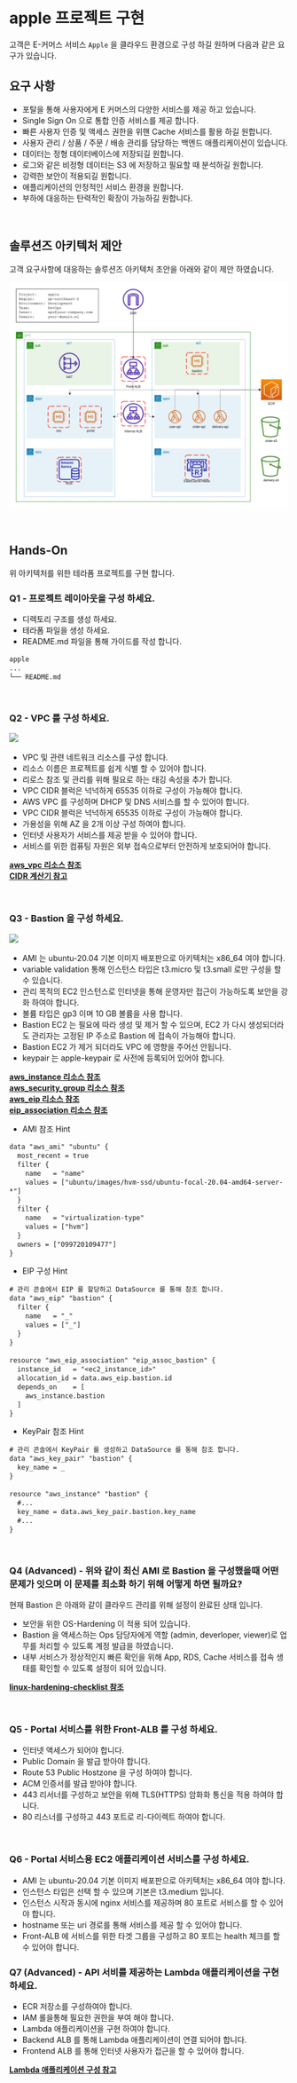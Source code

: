 # apple 프로젝트 구현

고객은 E-커머스 서비스 `Apple` 을 클라우드 환경으로 구성 하길 원하며 다음과 같은 요구가 있습니다.

## 요구 사항

- 포탈을 통해 사용자에게 E 커머스의 다양한 서비스를 제공 하고 있습니다.
- Single Sign On 으로 통합 인증 서비스를 제공 합니다.
- 빠른 사용자 인증 및 액세스 권한을 위핸 Cache 서비스를 활용 하길 원합니다.
- 사용자 관리 / 상품 / 주문 / 배송 관리를 담당하는 백엔드 애플리케이션이 있습니다.
- 데이터는 정형 데이터베이스에 저장되길 원합니다.
- 로그와 같은 비정형 데이터는 S3 에 저장하고 필요할 때 분석하길 원합니다.
- 강력한 보안이 적용되길 원합니다.
- 애플리케이션의 안정적인 서비스 환경을 원합니다.
- 부하에 대응하는 탄력적인 확장이 가능하길 원합니다.

<br> 

## 솔루션즈 아키텍처 제안

고객 요구사항에 대응하는 솔루션즈 아키텍처 초안을 아래와 같이 제안 하였습니다.

![img_13.png](../../images/img_13.png)

<br>

## Hands-On

위 아키텍처를 위한 테라폼 프로젝트를 구현 합니다.

### Q1 - 프로젝트 레이아웃을 구성 하세요.

- 디렉토리 구조를 생성 하세요.
- 테라폼 파일을 생성 하세요.
- README.md 파일을 통해 가이드를 작성 합니다.

```
apple
...
└── README.md
```

<br>

### Q2 - VPC 를 구성 하세요.

![](../images/img_14.png)

- VPC 및 관련 네트워크 리소스를 구성 합니다.
- 리소스 이름은 프로젝트를 쉽게 식별 할 수 있어야 합니다.
- 리로스 참조 및 관리를 위해 필요로 하는 태깅 속성을 추가 합니다.
- VPC CIDR 블럭은 넉넉하게 65535 이하로 구성이 가능해야 합니다.
- AWS VPC 를 구성하며 DHCP 및 DNS 서비스를 할 수 있어야 합니다.
- VPC CIDR 블럭은 넉넉하게 65535 이하로 구성이 가능해야 합니다.
- 가용성을 위해 AZ 을 2개 이상 구성 하여야 합니다.
- 인터넷 사용자가 서비스를 제공 받을 수 있어야 합니다.
- 서비스를 위한 컴퓨팅 자원은 외부 접속으로부터 안전하게 보호되어야 합니다.

**[aws_vpc 리소스 참조](https://registry.terraform.io/providers/hashicorp/aws/latest/docs/resources/vpc)**     
**[CIDR 계산기 참고](https://cidr.xyz/)**

<br>

### Q3 - Bastion 을 구성 하세요.

![](../images/img_15.png)

- AMI 는 ubuntu-20.04 기본 이미지 배포판으로 아키텍처는 x86_64 여야 합니다.
- variable validation 통해 인스턴스 타입은 t3.micro 및 t3.small 로만 구성을 할 수 있습니다.
- 관리 목적의 EC2 인스턴스로 인터넷을 통해 운영자만 접근이 가능하도록 보안을 강화 하여야 합니다.
- 볼륨 타입은 gp3 이며 10 GB 볼륨을 사용 합니다.
- Bastion EC2 는 필요에 따라 생성 및 제거 할 수 있으며, EC2 가 다시 생성되더라도 관리자는 고정된 IP 주소로 Bastion 에 접속이 가능해야 합니다.
- Bastion EC2 가 제거 되더라도 VPC 에 영향을 주어선 안됩니다.
- keypair 는 apple-keypair 로 사전에 등록되어 있어야 합니다.

**[aws_instance 리소스 참조](https://registry.terraform.io/providers/hashicorp/aws/latest/docs/resources/instance)**  
**[aws_security_group 리소스 참조](https://registry.terraform.io/providers/hashicorp/aws/latest/docs/resources/security_group)**  
**[aws_eip 리소스 참조](https://registry.terraform.io/providers/hashicorp/aws/latest/docs/resources/eip)**  
**[eip_association 리소스 참조](https://registry.terraform.io/providers/hashicorp/aws/latest/docs/resources/eip_association)**


- AMI 참조 Hint
```hcl
data "aws_ami" "ubuntu" {
  most_recent = true
  filter {
    name   = "name"
    values = ["ubuntu/images/hvm-ssd/ubuntu-focal-20.04-amd64-server-*"]
  }
  filter {
    name   = "virtualization-type"
    values = ["hvm"]
  }
  owners = ["099720109477"]
}
```

- EIP 구성 Hint

```hcl
# 관리 콘솔에서 EIP 를 할당하고 DataSource 를 통해 참조 합니다.
data "aws_eip" "bastion" {
  filter {
    name   = "_"
    values = ["_"]
  }
}

resource "aws_eip_association" "eip_assoc_bastion" {
  instance_id   = "<ec2_instance_id>"
  allocation_id = data.aws_eip.bastion.id
  depends_on    = [
    aws_instance.bastion
  ]
}
```

- KeyPair 참조 Hint

```hcl
# 관리 콘솔에서 KeyPair 를 생성하고 DataSource 를 통해 참조 합니다.
data "aws_key_pair" "bastion" {
  key_name = _
}

resource "aws_instance" "bastion" {
  #...
  key_name = data.aws_key_pair.bastion.key_name
  #...
}
```

<br>

### Q4 (Advanced) - 위와 같이 최신 AMI 로 Bastion 을 구성했을때 어떤 문제가 잇으며 이 문제를 최소화 하기 위해 어떻게 하면 될까요?    
현재 Bastion 은 아래와 같이 클라우드 관리를 위해 설정이 완료된 상태 입니다.    
- 보안을 위한 OS-Hardening 이 적용 되어 있습니다. 
- Bastion 을 액세스하는 Ops 담당자에게 역할 (admin, deverloper, viewer)로 업무를 처리할 수 있도록 계정 발급을 하였습니다.  
- 내부 서비스가 정상적인지 빠른 확인을 위해 App, RDS, Cache 서비스를 접속 생태를 확인할 수 있도록 설정이 되어 있습니다.  

**[linux-hardening-checklist 참조](https://github.com/trimstray/linux-hardening-checklist)**


<br>


### Q5 - Portal 서비스를 위한 Front-ALB 를 구성 하세요.  
- 인터넷 액세스가 되어야 합니다.
- Public Domain 을 발급 받아야 합니다.  
- Route 53 Public Hostzone 을 구성 하여야 합니다. 
- ACM 인증서를 발급 받아야 합니다.
- 443 리서너를 구성하고 보안을 위해 TLS(HTTPS) 암화화 통신을 적용 하여야 합니다. 
- 80 리스너를 구성하고 443 포트로 리-다이렉트 하여야 합니다. 


<br>


### Q6 - Portal 서비스용 EC2 애플리케이션 서비스를 구성 하세요.

- AMI 는 ubuntu-20.04 기본 이미지 배포판으로 아키텍처는 x86_64 여야 합니다.
- 인스턴스 타입은 선택 할 수 있으며 기본은 t3.medium 입니다.
- 인스턴스 시작과 동시에 nginx 서비스를 제공하며 80 포트로 서비스를 할 수 있어야 합니다. 
- hostname 또는 uri 경로를 통해 서비스를 제공 할 수 있어야 합니다.
- Front-ALB 에 서비스를 위한 타겟 그룹을 구성하고 80 포트는 health 체크를 할 수 있어야 합니다. 


### Q7 (Advanced) - API 서비를 제공하는 Lambda 애플리케이션을 구현 하세요.
- ECR 저장소를 구성하여야 합니다.
- IAM 롤을통해 필요한 권한을 부여 해야 합니다.
- Lambda 애플리케이션을 구현 하여야 합니다. 
- Backend ALB 를 통해 Lambda 애플리케이션이 연결 되어야 합니다.  
- Frontend ALB 를 통해 인터넷 사용자가 접근을 할 수 있어야 합니다.  

**[Lambda 애플리케이션 구성 참고](https://github.com/chiwoo-cloud-native/aws-alb-lambda-lotto)**


